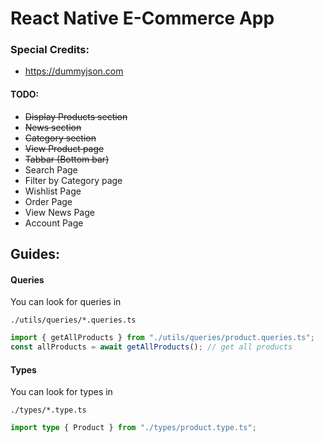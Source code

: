 # React Native E-Commerce App

### Special Credits:

- https://dummyjson.com

#### TODO:

- <del>Display Products section</del>
- <del>News section</del>
- <del>Category section</del>
- <del>View Product page</del>
- <del>Tabbar (Bottom bar)</del>
- Search Page
- Filter by Category page
- Wishlist Page
- Order Page
- View News Page
- Account Page

## Guides:

#### Queries

You can look for queries in

```
./utils/queries/*.queries.ts
```

```ts
import { getAllProducts } from "./utils/queries/product.queries.ts";
const allProducts = await getAllProducts(); // get all products
```

#### Types

You can look for types in

```
./types/*.type.ts
```

```ts
import type { Product } from "./types/product.type.ts";
```
